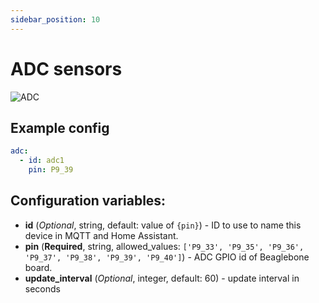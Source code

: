 ```yaml
---
sidebar_position: 10
---
```


# ADC sensors

![ADC](/img/adc.png)

## Example config

```yaml title="Example config"
adc:
  - id: adc1
    pin: P9_39
```

## Configuration variables:

- **id** (_Optional_, string, default: value of `{pin}`) - ID to use to name this device in MQTT and Home Assistant.
- **pin** (**Required**, string, allowed_values: `['P9_33', 'P9_35', 'P9_36', 'P9_37', 'P9_38', 'P9_39', 'P9_40']`) - ADC GPIO id of Beaglebone board.
- **update_interval** (_Optional_, integer, default: 60) - update interval in seconds
